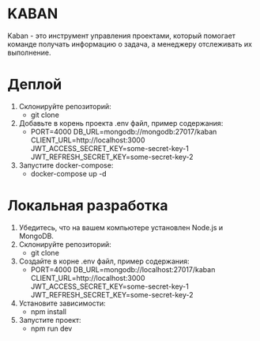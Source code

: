 # KABAN

Kaban - это инструмент управления проектами, который помогает команде получать информацию о задача, а менеджеру отслеживать их выполнение.

# Деплой
1. Склонируйте репозиторий:
   - git clone
2. Добавьте в корень проекта .env файл, пример содержания:
   - PORT=4000
   DB_URL=mongodb://mongodb:27017/kaban
   CLIENT_URL=http://localhost:3000
   JWT_ACCESS_SECRET_KEY=some-secret-key-1
   JWT_REFRESH_SECRET_KEY=some-secret-key-2
3. Запустите docker-compose:
   - docker-compose up -d

# Локальная разработка

1. Убедитесь, что на вашем компьютере установлен Node.js и MongoDB.
2. Склонируйте репозиторий:
    - git clone
3. Создайте в корне .env файл, пример содержания:
   - PORT=4000
   DB_URL=mongodb://localhost:27017/kaban
   CLIENT_URL=http://localhost:3000
   JWT_ACCESS_SECRET_KEY=some-secret-key-1
   JWT_REFRESH_SECRET_KEY=some-secret-key-2
4. Установите зависимости:
   - npm install
5. Запустите проект:
   - npm run dev
